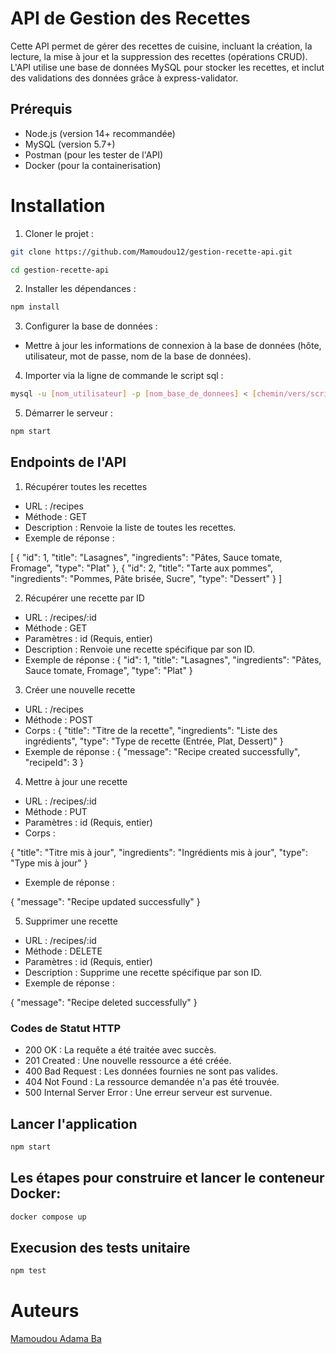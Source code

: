 # API de Gestion des Recettes

Cette API permet de gérer des recettes de cuisine, incluant la création, la lecture, la mise à jour et la suppression des recettes (opérations CRUD). L'API utilise une base de données MySQL pour stocker les recettes, et inclut des validations des données grâce à express-validator.

## Prérequis

- Node.js (version 14+ recommandée)
- MySQL (version 5.7+)
- Postman (pour les tester de l'API)
- Docker (pour la containerisation)

# Installation

1. Cloner le projet :

```bash
git clone https://github.com/Mamoudou12/gestion-recette-api.git
```

```bash
cd gestion-recette-api
```

2. Installer les dépendances :

```bash
npm install
```

3. Configurer la base de données :

- Mettre à jour les informations de connexion à la base de données (hôte, utilisateur, mot de passe, nom de la base de données).

4. Importer via la ligne de commande le script sql :

```bash
mysql -u [nom_utilisateur] -p [nom_base_de_donnees] < [chemin/vers/script.sql]
```

5. Démarrer le serveur :

```bash
npm start
```

## Endpoints de l'API

1. Récupérer toutes les recettes

- URL : /recipes
- Méthode : GET
- Description : Renvoie la liste de toutes les recettes.
- Exemple de réponse :

[
{
"id": 1,
"title": "Lasagnes",
"ingredients": "Pâtes, Sauce tomate, Fromage",
"type": "Plat"
},
{
"id": 2,
"title": "Tarte aux pommes",
"ingredients": "Pommes, Pâte brisée, Sucre",
"type": "Dessert"
}
]

2. Récupérer une recette par ID

- URL : /recipes/:id
- Méthode : GET
- Paramètres : id (Requis, entier)
- Description : Renvoie une recette spécifique par son ID.
- Exemple de réponse :
  {
  "id": 1,
  "title": "Lasagnes",
  "ingredients": "Pâtes, Sauce tomate, Fromage",
  "type": "Plat"
  }

3. Créer une nouvelle recette

- URL : /recipes
- Méthode : POST
- Corps :
  {
  "title": "Titre de la recette",
  "ingredients": "Liste des ingrédients",
  "type": "Type de recette (Entrée, Plat, Dessert)"
  }
- Exemple de réponse :
  {
  "message": "Recipe created successfully",
  "recipeId": 3
  }

4.  Mettre à jour une recette

- URL : /recipes/:id
- Méthode : PUT
- Paramètres : id (Requis, entier)
- Corps :

{
"title": "Titre mis à jour",
"ingredients": "Ingrédients mis à jour",
"type": "Type mis à jour"
}

- Exemple de réponse :

{
"message": "Recipe updated successfully"
}

5. Supprimer une recette

- URL : /recipes/:id
- Méthode : DELETE
- Paramètres : id (Requis, entier)
- Description : Supprime une recette spécifique par son ID.
- Exemple de réponse :

{
"message": "Recipe deleted successfully"
}

### Codes de Statut HTTP

- 200 OK : La requête a été traitée avec succès.
- 201 Created : Une nouvelle ressource a été créée.
- 400 Bad Request : Les données fournies ne sont pas valides.
- 404 Not Found : La ressource demandée n'a pas été trouvée.
- 500 Internal Server Error : Une erreur serveur est survenue.

## Lancer l'application

```bash
npm start
```

## Les étapes pour construire et lancer le conteneur Docker:

```bash
docker compose up
```

## Execusion des tests unitaire

```bash
npm test
```

# Auteurs

[Mamoudou Adama Ba ](https://github.com/Mamoudou12)
